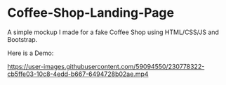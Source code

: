 # Coffee-Shop-Landing-Page
A simple mockup I made for a fake Coffee Shop using HTML/CSS/JS and Bootstrap.

Here is a Demo:




https://user-images.githubusercontent.com/59094550/230778322-cb5ffe03-10c8-4edd-b667-6494728b02ae.mp4

